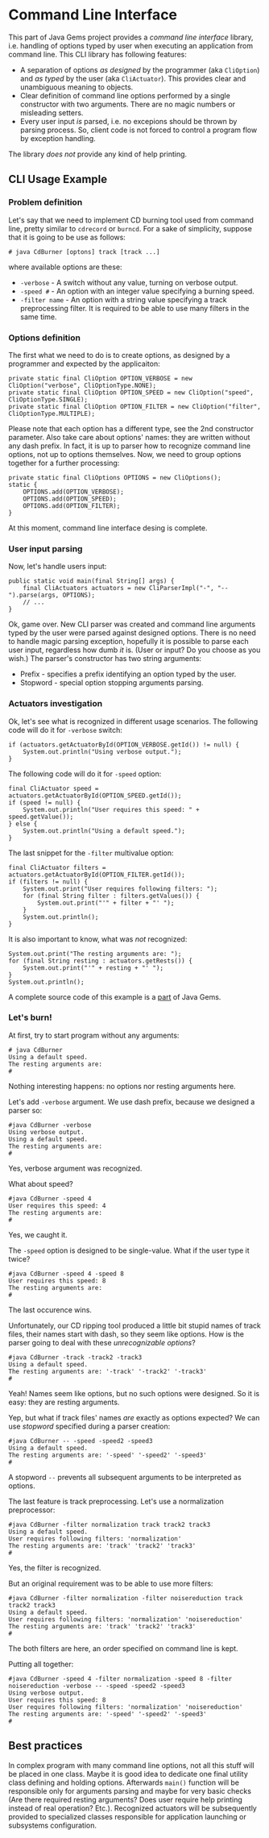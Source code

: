 # Command Line Interface #

This part of Java Gems project provides a _command line interface_ library, i.e. handling of options typed by user when executing an application from command line. This CLI library has following features:

  * A separation of options _as designed_ by the programmer (aka `CliOption`) and _as typed_ by the user (aka `CliActuator`). This provides clear and unambiguous meaning to objects.
  * Clear definition of command line options performed by a single constructor with two arguments. There are no magic numbers or misleading setters.
  * Every user input _is_ parsed, i.e. no excepions should be thrown by parsing process. So, client code is not forced to control a program flow by exception handling.

The library _does not_ provide any kind of help printing.

## CLI Usage Example ##

### Problem definition ###

Let's say that we need to implement CD burning tool used from command line, pretty similar to `cdrecord` or `burncd`. For a sake of simplicity, suppose that it is going to be use as follows:

```
# java CdBurner [optons] track [track ...]
```

where available options are these:

  * `-verbose` - A switch without any value, turning on verbose output.
  * `-speed #` - An option with an integer value specifying a burning speed.
  * `-filter name` - An option with a string value specifying a track preprocessing filter. It is required to be able to use many filters in the same time.

### Options definition ###

The first what we need to do is to create options, as designed by a programmer and expected by the applicaiton:

```
private static final CliOption OPTION_VERBOSE = new CliOption("verbose", CliOptionType.NONE);
private static final CliOption OPTION_SPEED = new CliOption("speed", CliOptionType.SINGLE);
private static final CliOption OPTION_FILTER = new CliOption("filter", CliOptionType.MULTIPLE);
```

Please note that each option has a different type, see the 2nd constructor parameter. Also take care about options' names: they are written without any dash prefix. In fact, it is up to parser how to recognize command line options, not up to options themselves. Now, we need to group options together for a further processing:

```
private static final CliOptions OPTIONS = new CliOptions();
static {
    OPTIONS.add(OPTION_VERBOSE);
    OPTIONS.add(OPTION_SPEED);
    OPTIONS.add(OPTION_FILTER);
}
```

At this moment, command line interface desing is complete.

### User input parsing ###

Now, let's handle users input:

```
public static void main(final String[] args) {
    final CliActuators actuators = new CliParserImpl("-", "--").parse(args, OPTIONS);
    // ...
}
```

Ok, game over. New CLI parser was created and command line arguments typed by the user were parsed against designed options. There is no need to handle magic parsing exception, hopefully it is possible to parse each user input, regardless how dumb _it_ is. (User or input? Do you choose as you wish.) The parser's constructor has two string arguments:

  * Prefix - specifies a prefix identifying an option typed by the user.
  * Stopword - special option stopping arguments parsing.

### Actuators investigation ###

Ok, let's see what is recognized in different usage scenarios. The following code will do it for `-verbose` switch:

```
if (actuators.getActuatorById(OPTION_VERBOSE.getId()) != null) {
    System.out.println("Using verbose output.");
}

```

The following code will do it for `-speed` option:

```
final CliActuator speed = actuators.getActuatorById(OPTION_SPEED.getId());
if (speed != null) {
    System.out.println("User requires this speed: " + speed.getValue());
} else {
    System.out.println("Using a default speed.");
}
```

The last snippet for the `-filter` multivalue option:

```
final CliActuator filters = actuators.getActuatorById(OPTION_FILTER.getId());
if (filters != null) {
    System.out.print("User requires following filters: ");
    for (final String filter : filters.getValues()) {
        System.out.print("'" + filter + "' ");
    }
    System.out.println();
}
```

It is also important to know, what was _not_ recognized:

```
System.out.print("The resting arguments are: ");
for (final String resting : actuators.getRests()) {
    System.out.print("'" + resting + "' ");
}
System.out.println();
```

A complete source code of this example is a [part](http://code.google.com/p/javagems/source/browse/trunk/docs/examples/srcs/cli/CdBurner.java) of Java Gems.

### Let's burn! ###

At first, try to start program without any arguments:
```
# java CdBurner
Using a default speed.
The resting arguments are:
#
```
Nothing interesting happens: no options nor resting arguments here.

Let's add `-verbose` argument. We use dash prefix, because we designed a parser so:
```
#java CdBurner -verbose
Using verbose output.
Using a default speed.
The resting arguments are: 
#
```
Yes, verbose argument was recognized.

What about speed?
```
#java CdBurner -speed 4
User requires this speed: 4
The resting arguments are: 
#
```
Yes, we caught it.

The `-speed` option is designed to be single-value. What if the user type it twice?
```
#java CdBurner -speed 4 -speed 8
User requires this speed: 8
The resting arguments are: 
#
```
The last occurence wins.

Unfortunately, our CD ripping tool produced a little bit stupid names of track files, their names start with dash, so they seem like options. How is the parser going to deal with these _unrecognizable options_?
```
#java CdBurner -track -track2 -track3
Using a default speed.
The resting arguments are: '-track' '-track2' '-track3' 
#
```
Yeah! Names seem like options, but no such options were designed. So it is easy: they are resting arguments.

Yep, but what if track files' names _are_ exactly as options expected? We can use _stopword_ specified during a parser creation:
```
#java CdBurner -- -speed -speed2 -speed3
Using a default speed.
The resting arguments are: '-speed' '-speed2' '-speed3' 
#
```
A stopword `--` prevents all subsequent arguments to be interpreted as options.

The last feature is track preprocessing. Let's use a normalization preprocessor:
```
#java CdBurner -filter normalization track track2 track3
Using a default speed.
User requires following filters: 'normalization' 
The resting arguments are: 'track' 'track2' 'track3' 
#
```
Yes, the filter is recognized.

But an original requirement was to be able to use more filters:
```
#java CdBurner -filter normalization -filter noisereduction track track2 track3
Using a default speed.
User requires following filters: 'normalization' 'noisereduction' 
The resting arguments are: 'track' 'track2' 'track3' 
#
```
The both filters are here, an order specified on command line is kept.

Putting all together:
```
#java CdBurner -speed 4 -filter normalization -speed 8 -filter noisereduction -verbose -- -speed -speed2 -speed3
Using verbose output.
User requires this speed: 8
User requires following filters: 'normalization' 'noisereduction' 
The resting arguments are: '-speed' '-speed2' '-speed3' 
#
```

## Best practices ##

In complex program with many command line options, not all this stuff will be placed in one class. Maybe it is good idea to dedicate one final utility class defining and holding options. Afterwards `main()` function will be responsible only for arguments parsing and maybe for very basic checks (Are there required resting arguments? Does user require help printing instead of real operation? Etc.). Recognized actuators will be subsequently provided to specialized classes responsible for application launching or subsystems configuration.